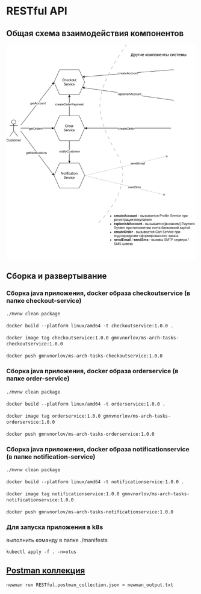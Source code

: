 # RESTful API

## Общая схема взаимодействия компонентов

![Общая схема взаимодействия компонентов](RESTful.drawio.png)

## Сборка и развертывание

### Сборка java приложения, docker образа checkoutservice (в папке checkout-service)

```
./mvnw clean package

docker build --platform linux/amd64 -t checkoutservice:1.0.0 .

docker image tag checkoutservice:1.0.0 gmnvnorlov/ms-arch-tasks-checkoutservice:1.0.0

docker push gmnvnorlov/ms-arch-tasks-checkoutservice:1.0.0
```

### Сборка java приложения, docker образа orderservice (в папке order-service)

```
./mvnw clean package

docker build --platform linux/amd64 -t orderservice:1.0.0 .

docker image tag orderservice:1.0.0 gmnvnorlov/ms-arch-tasks-orderservice:1.0.0

docker push gmnvnorlov/ms-arch-tasks-orderservice:1.0.0
```

### Сборка java приложения, docker образа notificationservice (в папке notification-service)

```
./mvnw clean package

docker build --platform linux/amd64 -t notificationservice:1.0.0 .

docker image tag notificationservice:1.0.0 gmnvnorlov/ms-arch-tasks-notificationservice:1.0.0

docker push gmnvnorlov/ms-arch-tasks-notificationservice:1.0.0
```

### Для запуска приложения в k8s
выполнить команду в папке ./manifests
```
kubectl apply -f . -n=otus
```

## [Postman коллекция](postman)
```
newman run RESTful.postman_collection.json > newman_output.txt
```